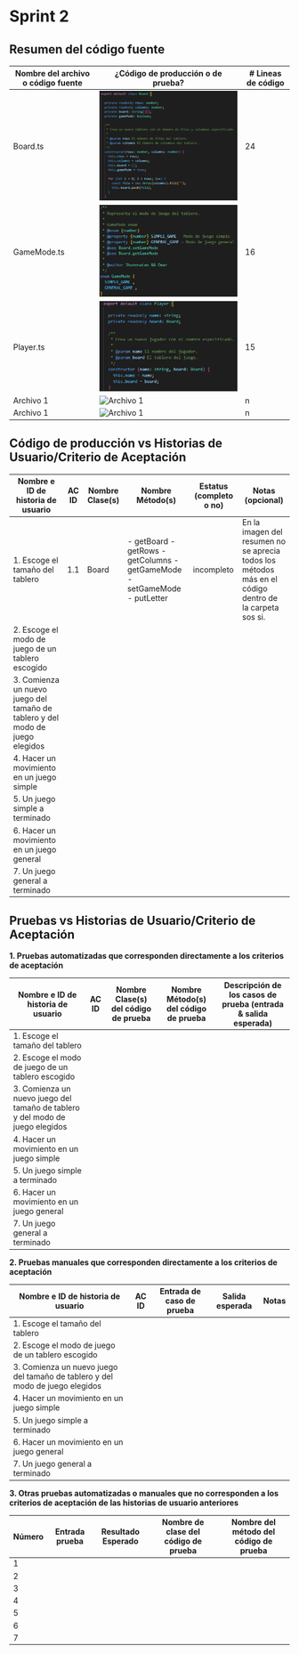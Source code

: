 # Sprint 2

## Resumen del código fuente

| Nombre del archivo o código fuente | ¿Código de producción o de prueba? | # Lineas de código |
|---|---|---|
| Board.ts | ![Board](Imagenes/Board.png) | 24 |
| GameMode.ts | ![GameMode](Imagenes/GameMode.png) | 16 |
| Player.ts | ![Player](Imagenes/Player.png) | 15 |
| Archivo 1 | ![Archivo 1](Imagenes/Archivo1.png) | n |
| Archivo 1 | ![Archivo 1](Imagenes/Archivo1.png) | n |

## Código de producción vs Historias de Usuario/Criterio de Aceptación

| Nombre e ID de historia de usuario | AC ID | Nombre Clase(s) | Nombre Método(s) | Estatus (completo o no) | Notas (opcional) |
|---|---|---|---|---|---|
| 1. Escoge el tamaño del tablero | 1.1 | Board | - getBoard - getRows - getColumns - getGameMode - setGameMode - putLetter | incompleto | En la imagen del resumen no se aprecia todos los métodos más en el código dentro de la carpeta sos si. |
| 2. Escoge el modo de juego de un tablero escogido | | | | | |
| 3. Comienza un nuevo juego del tamaño de tablero y del modo de juego elegidos  | | | | | |
| 4. Hacer un movimiento en un juego simple | | | | | |
| 5. Un juego simple a terminado | | | | | |
| 6. Hacer un movimiento en un juego general | | | | | |
| 7. Un juego general a terminado | | | | | |

## Pruebas vs Historias de Usuario/Criterio de Aceptación

**1. Pruebas automatizadas que corresponden directamente a los criterios de aceptación**

| Nombre e ID de historia de usuario | AC ID | Nombre Clase(s) del código de prueba | Nombre Método(s) del código de prueba | Descripción de los casos de prueba (entrada & salida esperada) |
|---|---|---|---|---|
| 1. Escoge el tamaño del tablero | | | | | 
| 2. Escoge el modo de juego de un tablero escogido | | | | | 
| 3. Comienza un nuevo juego del tamaño de tablero y del modo de juego elegidos  | | | | | 
| 4. Hacer un movimiento en un juego simple | | | | | 
| 5. Un juego simple a terminado | | | | | 
| 6. Hacer un movimiento en un juego general | | | | | 
| 7. Un juego general a terminado | | | | |

**2. Pruebas manuales que corresponden directamente a los criterios de aceptación**

| Nombre e ID de historia de usuario | AC ID | Entrada de caso de prueba | Salida esperada | Notas |
|---|---|---|---|---|
| 1. Escoge el tamaño del tablero | | | | | 
| 2. Escoge el modo de juego de un tablero escogido | | | | | 
| 3. Comienza un nuevo juego del tamaño de tablero y del modo de juego elegidos  | | | | | 
| 4. Hacer un movimiento en un juego simple | | | | | 
| 5. Un juego simple a terminado | | | | | 
| 6. Hacer un movimiento en un juego general | | | | | 
| 7. Un juego general a terminado | | | | |

**3. Otras pruebas automatizadas o manuales que no corresponden a los criterios de aceptación de las historias de usuario anteriores**

| Número | Entrada prueba | Resultado Esperado | Nombre de clase del código de prueba | Nombre del método del código de prueba |
|---|---|---|---|---|
| 1 | | | | | 
| 2 | | | | | 
| 3 | | | | | 
| 4 | | | | | 
| 5 | | | | | 
| 6 | | | | | 
| 7 | | | | |
